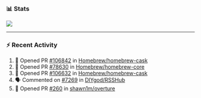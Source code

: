 ### :bar_chart: Stats

<a href="#">
  <img align="center" src="https://github-readme-stats.vercel.app/api?username=tuzi3040&show_icons=true&theme=dark" />
</a>

---

### :zap: Recent Activity

<!--START_SECTION:activity-->
1. 💪 Opened PR [#106842](https://github.com/Homebrew/homebrew-cask/pull/106842) in [Homebrew/homebrew-cask](https://github.com/Homebrew/homebrew-cask)
2. 💪 Opened PR [#78630](https://github.com/Homebrew/homebrew-core/pull/78630) in [Homebrew/homebrew-core](https://github.com/Homebrew/homebrew-core)
3. 💪 Opened PR [#106632](https://github.com/Homebrew/homebrew-cask/pull/106632) in [Homebrew/homebrew-cask](https://github.com/Homebrew/homebrew-cask)
4. 🗣 Commented on [#7269](https://github.com/DIYgod/RSSHub/issues/7269) in [DIYgod/RSSHub](https://github.com/DIYgod/RSSHub)
5. 💪 Opened PR [#260](https://github.com/shawn1m/overture/pull/260) in [shawn1m/overture](https://github.com/shawn1m/overture)
<!--END_SECTION:activity-->
